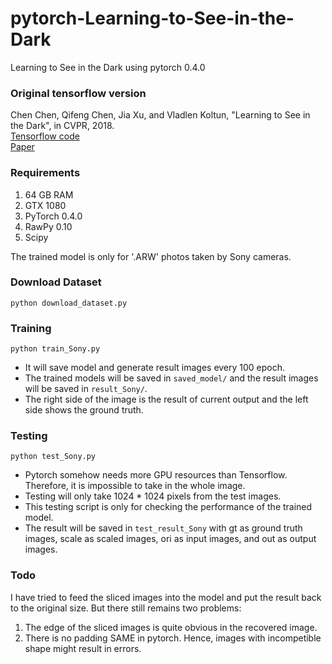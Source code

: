 # pytorch-Learning-to-See-in-the-Dark
Learning to See in the Dark using pytorch 0.4.0

### Original tensorflow version
Chen Chen, Qifeng Chen, Jia Xu, and Vladlen Koltun, "Learning to See in the Dark", in CVPR, 2018. <br/>
[Tensorflow code](https://github.com/cchen156/Learning-to-See-in-the-Dark) <br/>
[Paper](http://cchen156.web.engr.illinois.edu/paper/18CVPR_SID.pdf)


### Requirements
1. 64 GB RAM
2. GTX 1080
3. PyTorch 0.4.0
4. RawPy 0.10
5. Scipy

The trained model is only for '.ARW' photos taken by Sony cameras.

### Download Dataset

`python download_dataset.py`

### Training
`python train_Sony.py`
- It will save model and generate result images every 100 epoch. 
- The trained models will be saved in `saved_model/` and the result images will be saved in `result_Sony/`.
- The right side of the image is the result of current output and the left side shows the ground truth. 

### Testing
`python test_Sony.py`
- Pytorch somehow needs more GPU resources than Tensorflow. Therefore, it is impossible to take in the whole image.
- Testing will only take 1024 * 1024 pixels from the test images. 
- This testing script is only for checking the performance of the trained model.
- The result will be saved in `test_result_Sony` with gt as ground truth images, scale as scaled images, ori as input images, and out as output images.

### Todo
I have tried to feed the sliced images into the model and put the result back to the original size. But there still remains two problems:
1. The edge of the sliced images is quite obvious in the recovered image.
2. There is no padding SAME in pytorch. Hence, images with incompetible shape might result in errors.
